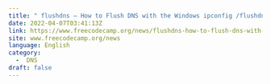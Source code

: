 ```yaml
---
title: " flushdns – How to Flush DNS with the Windows ipconfig /flushdns Command "
date: 2022-04-07T03:41:13Z
link: https://www.freecodecamp.org/news/flushdns-how-to-flush-dns-with-the-windows-ipconfig-flushdns-command/?utm_medium=RSS&utm_source=news.12bit.vn
site: www.freecodecamp.org/news
language: English
category:
  -  DNS 
draft: false
---
```

